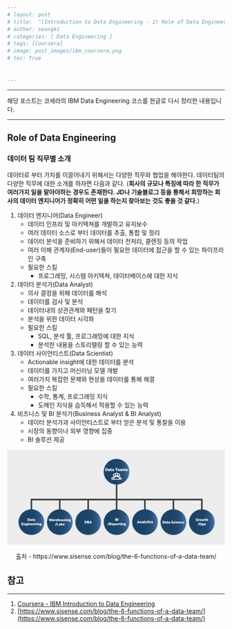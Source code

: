 ```yaml
---
# layout: post
# title:  "(Introduction to Data Engineering - 2) Role of Data Engineering"
# author: seungki
# categories: [ Data Engineering ]
# tags: [Coursera]
# image: post_images/ibm_coursera.png
# toc: True


---
```


---

해당 포스트는 코세라의 IBM Data Engineering 코스를 한글로 다시 정리한 내용입니다.

---

## Role of Data Engineering

### 데이터 팀 직무별 소개

데이터로 부터 가치를 이끌어내기 위해서는 다양한 직무와 협업을 해야한다. 데이터팀의 다양한 직무에 대한 소개를 하자면 다음과 같다. (**회사의 규모나 특징에 따라 한 직무가 여러가지 일을 맡아야하는 경우도 존재한다. JD나 기술블로그 등을 통해서 희망하는 회사의 데이터 엔지니어가 정확히 어떤 일을 하는지 찾아보는 것도 좋을 것 같다.**)

1. 데이터 엔지니어(Data Engineer)
   * 데이터 인프라 및 아키텍쳐를 개발하고 유지보수
   * 여러 데이터 소스로 부터 데이터를 추출, 통합 및 정리
   * 데이터 분석을 준비하기 위해서 데이터 전처리, 클렌징 등의 작업
   * 여러 이해 관계자(End-user)들이 필요한 데이터에 접근을 할 수 있는 파이프라인 구축
   * 필요한 스킬
     * 프로그래밍, 시스템 아키텍쳐, 데이터베이스에 대한 지식
2. 데이터 분석가(Data Analyst)
   * 의사 결정을 위해 데이터를 해석
   * 데이터를 검사 및 분석
   * 데이터내의 상관관계와 패턴을 찾기
   * 분석을 위한 데이터 시각화
   * 필요한 스킬
     * SQL, 분석 툴, 프로그래밍에 대한 지식
     * 분석한 내용을 스토리텔링 할 수 있는 능력
3. 데이터 사이언티스트(Data Scientist)
   * Actionable insight에 대한 데이터를 분석
   * 데이터를 가지고 머신러닝 모델 개발
   * 여러가지 복잡한 문제와 현상을 데이터를 통해 해결
   * 필요한 스킬
     * 수학, 통계, 프로그래밍 지식
     * 도메인 지식을 습득해서 적용할 수 있는 능력
4. 비즈니스 및 BI 분석가(Business Analyst & BI Analyst)
   * 데이터 분석가과 사이언티스트로 부터 얻은 분석 및 통찰을 이용
   * 시장의 동향이나 외부 영향에 집중
   * BI 솔루션 제공

<img src="../post_images/2023-08-06-data_engineer_ibm_2/Data-Team-5.png" alt="Data-Team-5" style="zoom:67%;" class='center-image'/>

<p align='center'>출처 - https://www.sisense.com/blog/the-6-functions-of-a-data-team/</p>



## 참고

---

1. [Coursera - IBM Introduction to Data Engineering](https://www.coursera.org/learn/introduction-to-data-engineering/lecture/Kcbi0/modern-data-ecosystem)
2. [https://www.sisense.com/blog/the-6-functions-of-a-data-team/](https://www.sisense.com/blog/the-6-functions-of-a-data-team/)
